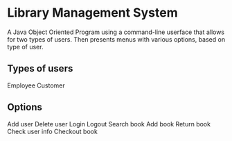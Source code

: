# Library Management System

A Java Object Oriented Program using a command-line userface that allows for two types of users.  Then presents menus with various options, based on type of user.

## Types of users
Employee 
Customer

## Options
Add user
Delete user
Login
Logout
Search book
Add book
Return book
Check user info
Checkout book
